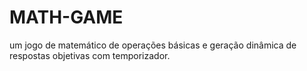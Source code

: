 # MATH-GAME

um jogo de matemático de operações básicas e geração dinâmica de respostas objetivas com temporizador.
